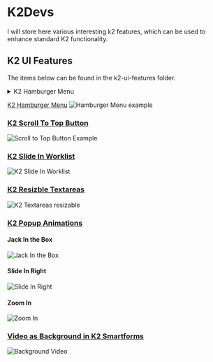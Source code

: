 # K2Devs
I will store here various interesting k2 features, which can be used to enhance standard K2 functionality.

## K2 UI Features
The items below can be found in the k2-ui-features folder.

<details><summary>K2 Hamburger Menu</summary>

</details>

[K2 Hamburger Menu](https://dudelisdev.com/2019/02/hamburger-menu-tabs.html)
![Hamburger Menu example](https://dudelisdev.com/wp-content/uploads/2019/02/Hamburger-Menu_example-2.png)

### [K2 Scroll To Top Button](https://dudelisdev.com/2018/11/scroll-top-button.html)
![Scroll to Top Button Example](https://dudelisdev.com/wp-content/uploads/2018/11/Scroll-to-top-button.gif)

### [K2 Slide In Worklist](https://dudelisdev.com/2019/02/k2-slide-worklist.html)
![K2 Slide In Worklist](https://dudelisdev.com/wp-content/uploads/2019/02/K2-slide-in-worklist.gif)

### [K2 Resizble Textareas](https://dudelisdev.com/2019/03/k2-smartforms-how-to-make-textarea.html)
![K2 Textareas resizable](https://dudelisdev.com/wp-content/uploads/2019/03/textarea-resizable.gif)

### [K2 Popup Animations](https://dudelisdev.com/2019/03/popup-animations-k2.html)
#### Jack In the Box
![Jack In the Box](https://dudelisdev.com/wp-content/uploads/2019/03/CSS-Animation-jackInTheBox.gif)
#### Slide In Right
![Slide In Right](https://dudelisdev.com/wp-content/uploads/2019/03/CSS-SlideInRightFadeOut.gif)
#### Zoom In
![Zoom In](https://dudelisdev.com/wp-content/uploads/2019/03/CSS-SubViewZoomIn.gif)

### [Video as Background in K2 Smartforms](https://dudelisdev.com/2019/04/video-background-k2.html)
![Background Video](https://github.com/dudelis/K2Devs/raw/master/k2-ui-features/k2-video-background/video-background-result.gif)
